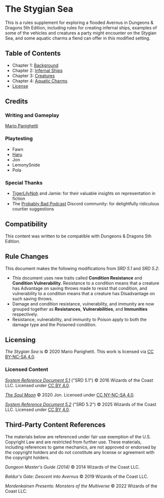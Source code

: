 # The Stygian Sea

This is a rules supplement for exploring a flooded Avernus in Dungeons & Dragons 5th Edition, including rules for creating infernal ships, examples of some of the vehicles and creatures a party might encounter on the Stygian Sea, and some aquatic charms a fiend can offer in this modified setting.

## Table of Contents

- Chapter 1: [Background](ch-1-background.md)
- Chapter 2: [Infernal Ships](ch-2-infernal-ships.md)
- Chapter 3: [Creatures](ch-3-creatures.md)
- Chapter 4: [Aquatic Charms](ch-4-aquatic-charms.md)
- [License](LICENSE.md)

## Credits

### Writing and Gameplay

[Mario Panighetti](https://mario.panighetti.net)

### Playtesting

- Fawn
- [Haru](https://twitter.com/200dollarHaru)
- Jon
- LemonySnide
- Pola

### Special Thanks

- [TigerLilyNoh](https://tigerlilynoh.tumblr.com) and Jamie: for their valuable insights on representation in fiction
- The [Probably Bad Podcast](https://probablybadrpgideas.tumblr.com/podcastfaq) Discord community: for delightfully ridiculous courtier suggestions

## Compatibility

This content was written to be compatible with Dungeons & Dragons 5th Edition.

## Rule Changes

This document makes the following modifications from _SRD 5.1_ and _SRD 5.2_:

- This document uses new traits called **Condition Resistance** and **Condition Vulnerability**. Resistance to a condition means that a creature has Advantage on saving throws made to resist that condition, and vulnerability to a condition means that a creature has Disadvantage on such saving throws.
- Damage and condition resistance, vulnerability, and immunity are now grouped together as **Resistances**, **Vulnerabilities**, and **Immunities** respectively.
- Resistance, vulnerability, and immunity to Poison apply to both the damage type and the Poisoned condition.

## Licensing

_The Stygian Sea_ is © 2020 Mario Panighetti. This work is licensed via [CC BY-NC-SA 4.0](https://creativecommons.org/licenses/by-nc-sa/4.0/legalcode).

### Licensed Content

_[System Reference Document 5.1](https://dndbeyond.com/srd#SystemReferenceDocumentv51)_ ("SRD 5.1") © 2016 Wizards of the Coast LLC. Licensed under [CC BY 4.0](https://creativecommons.org/licenses/by/4.0/legalcode).

_[The Soul Moon](https://github.com/Jmanrules007/Soul-Moon)_ © 2020 Jon. Licensed under [CC NY-NC-SA 4.0](https://creativecommons.org/licenses/by-nc-sa/4.0/legalcode).

_[System Reference Document 5.2](https://www.dndbeyond.com/srd#SystemReferenceDocumentv52)_ ("SRD 5.2") © 2025 Wizards of the Coast LLC. Licensed under [CC BY 4.0](https://creativecommons.org/licenses/by/4.0/legalcode).

## Third-Party Content References

The materials below are referenced under fair use exemption of the U.S. Copyright Law and are restricted from further use. These materials, including references to game mechanics, are not approved or endorsed by the copyright holders and do not constitute any license or agreement with the copyright holders.

_Dungeon Master's Guide (2014)_ © 2014 Wizards of the Coast LLC.

_Baldur's Gate: Descent into Avernus_ © 2019 Wizards of the Coast LLC.

_Mordenkainen Presents: Monsters of the Multiverse_ © 2022 Wizards of the Coast LLC.
